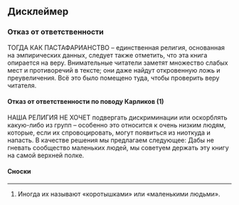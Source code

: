 ## Дисклеймер

### Отказ от ответственности

ТОГДА КАК ПАСТАФАРИАНСТВО – единственная
религия, основанная на эмпирических данных, следует
также отметить, что эта книга опирается на веру.
Внимательные читатели заметят множество слабых
мест и противоречий в тексте; они даже найдут
откровенную ложь и преувеличения. Всё это было
помещено туда, чтобы проверить веру читателя.

#### Отказ от ответственности по поводу Карликов (1)
НАША РЕЛИГИЯ НЕ ХОЧЕТ подвергать дискриминации
или оскорблять какую-либо из групп – особенно это
относится к очень низким людям, которые, если их
спровоцировать, могут появиться из ниоткуда и напасть. В качестве решения мы предлагаем следующее:
Дабы не гневать сообщество маленьких людей, мы
советуем держать эту книгу на самой верхней
полке.

#### Сноски
---
1. Иногда их называют
«коротышками» или
«маленькими людьми».